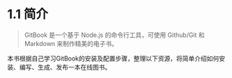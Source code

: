 # 1.1 简介

>GitBook 是一个基于 Node.js 的命令行工具，可使用 Github/Git 和 Markdown 来制作精美的电子书。
 
本书根据自己学习GitBook的安装及配置步骤，整理以下资源，将简单介绍如何安装、编写、生成、发布一本在线图书。
 
 
